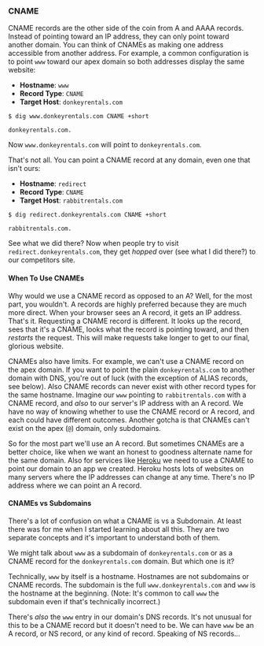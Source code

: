 ### CNAME

CNAME records are the other side of the coin from A and AAAA records. Instead of pointing toward an IP address, they can only point toward another domain. You can think of CNAMEs as making one address accessible from another address. For example, a common configuration is to point `www` toward our apex domain so both addresses display the same website:

* **Hostname**: `www`
* **Record Type**: `CNAME`
* **Target Host**: `donkeyrentals.com`

```shell
$ dig www.donkeyrentals.com CNAME +short

donkeyrentals.com.
```

Now `www.donkeyrentals.com` will point to `donkeyrentals.com`.

That's not all. You can point a CNAME record at any domain, even one that isn't ours:

* **Hostname**: `redirect`
* **Record Type**: `CNAME`
* **Target Host**: `rabbitrentals.com`

```shell
$ dig redirect.donkeyrentals.com CNAME +short

rabbitrentals.com.
```

See what we did there? Now when people try to visit `redirect.donkeyrentals.com`, they get _hopped_ over (see what I did there?) to our competitors site.

#### When To Use CNAMEs

Why would we use a CNAME record as opposed to an A? Well, for the most part, you wouldn't. A records are highly preferred because they are much more direct. When your browser sees an A record, it gets an IP address. That's it. Requesting a CNAME record is different. It looks up the record, sees that it's a CNAME, looks what the record is pointing toward, and then _restarts_ the request. This will make requests take longer to get to our final, glorious website.

CNAMEs also have limits. For example, we can't use a CNAME record on the apex domain. If you want to point the plain `donkeyrentals.com` to another domain with DNS, you're out of luck (with the exception of ALIAS records, see below). Also CNAME records can never exist with other record types for the same hostname. Imagine our `www` pointing to `rabbitrentals.com` with a CNAME record, and _also_ to our server's IP address with an A record. We have no way of knowing whether to use the CNAME record or A record, and each could have different outcomes. Another gotcha is that CNAMEs can't exist on the apex (`@`) domain, only subdomains.

So for the most part we'll use an A record. But sometimes CNAMEs are a better choice, like when we want an honest to goodness alternate name for the same domain. Also for services like [Heroku](https://devcenter.heroku.com/articles/custom-domains#configuring-dns-for-subdomains) we need to use a CNAME to point our domain to an app we created. Heroku hosts lots of websites on many servers where the IP addresses can change at any time. There's no IP address where we can point an A record.

#### CNAMEs vs Subdomains

There's a lot of confusion on what a CNAME is vs a Subdomain. At least there was for me when I started learning about all this. They are two separate concepts and it's important to understand both of them.

We might talk about `www` as a subdomain of `donkeyrentals.com` or as a CNAME record for the `donkeyrentals.com` domain. But which one is it?

Technically, `www` by itself is a hostname. Hostnames are not subdomains or CNAME records. The subdomain is the full `www.donkeyrentals.com` and `www` is the hostname at the beginning. (Note:  It's common to call `www` the subdomain even if that's technically incorrect.)

There's _also_ the `www` entry in our domain's DNS records. It's not unusual for this to be a CNAME record but it doesn't need to be. We can have `www` be an A record, or NS record, or any kind of record. Speaking of NS records...
